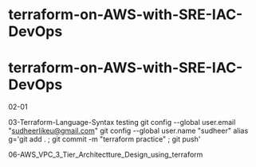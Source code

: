 # terraform-on-AWS-with-SRE-IAC-DevOps
# terraform-on-AWS-with-SRE-IAC-DevOps



02-01

03-Terraform-Language-Syntax
testing
git config --global user.email "sudheerlikeu@gmail.com"
git config --global user.name "sudheer"
alias g='git add . ; git commit -m "terraform practice" ; git push'



06-AWS_VPC_3_Tier_Architectture_Design_using_terraform